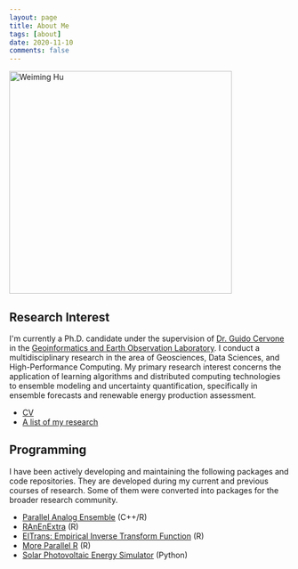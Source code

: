 ```yaml
---
layout: page
title: About Me
tags: [about]
date: 2020-11-10
comments: false
---
```


<img src="https://weiming-hu.github.io/assets/img/logo.jpg" alt="Weiming Hu" style="width:400px !important">

## Research Interest

I'm currently a Ph.D. candidate under the supervision of [Dr. Guido Cervone](https://www.geog.psu.edu/directory/guido-cervone) in the [Geoinformatics and Earth Observation Laboratory](http://geoinf.psu.edu/). I conduct a multidisciplinary research in the area of Geosciences, Data Sciences, and High-Performance Computing. My primary research interest concerns the application of learning algorithms and distributed computing technologies to ensemble modeling and uncertainty quantification, specifically in ensemble forecasts and renewable energy production assessment.

- [CV](https://weiming-hu.github.io/assets/cv/Hu-Weiming-CV.pdf)
- [A list of my research](https://weiming-hu.github.io/research/)

## Programming

I have been actively developing and maintaining the following packages and code repositories. They are developed during my current and previous courses of research. Some of them were converted into packages for the broader research community.

- [Parallel Analog Ensemble](https://weiming-hu.github.io/AnalogsEnsemble/) (C++/R)
- [RAnEnExtra](https://weiming-hu.github.io/RAnEnExtra/) (R)
- [EITrans: Empirical Inverse Transform Function](https://weiming-hu.github.io/EITrans/) (R)
- [More Parallel R](https://weiming-hu.github.io/MoreParallelR/) (R)
- [Solar Photovoltaic Energy Simulator](https://github.com/Weiming-Hu/RenewableSimulator) (Python)
